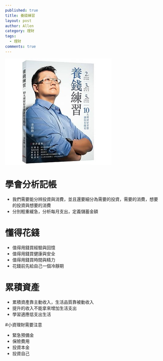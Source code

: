 ```yaml
---
published: true
title: 養錢練習
layout: post
author: Allen
category: 理財
tags: 
  - 理財
comments: true
---
```


![book](/images/blog/20190810/20190810-000.jpg)

# 學會分析記帳
- 我們需要能分辨投資與消費，並且還要細分為需要的投資，需要的消費，想要的投資與想要的消費
- 分別輕重緩急，分析每月支出，定義儲蓄金額

# 懂得花錢
- 值得用錢買經驗與回憶
- 值得用錢買健康與安全
- 值得用錢買時間與精力
- 花錢前先給自己一個冷靜期


# 累積資產
- 累積資產靠主動收入，生活品質靠被動收入
- 提升的收入不能拿來增加生活支出
- 學習適應低支出生活

#小資理財需要注意
- 緊急預備金
- 保險費用
- 投資本金
- 投資自己
